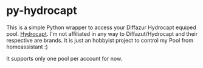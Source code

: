 # py-hydrocapt

This is a simple Python wrapper to access your Diffazur Hydrocapt equiped pool. 
[Hydrocapt](https://www.hydrocapt.fr/).
I'm not affiliated in any way to Diffazut/Hydrocapt and their respective are brands. It is just an hobbyist project to control my Pool from homeassistant :)

It supports only one pool per account for now.